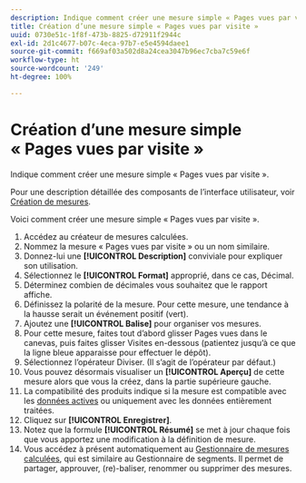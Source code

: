 ```yaml
---
description: Indique comment créer une mesure simple « Pages vues par visite ».
title: Création d’une mesure simple « Pages vues par visite »
uuid: 0730e51c-1f8f-473b-8825-d72911f2944c
exl-id: 2d1c4677-b07c-4eca-97b7-e5e4594daee1
source-git-commit: f669af03a502d8a24cea3047b96ec7cba7c59e6f
workflow-type: ht
source-wordcount: '249'
ht-degree: 100%

---
```


# Création d’une mesure simple « Pages vues par visite »

Indique comment créer une mesure simple « Pages vues par visite ».

Pour une description détaillée des composants de l’interface utilisateur, voir  [Création de mesures](/help/components/c-calcmetrics/c-workflow/cm-workflow/c-build-metrics/cm-build-metrics.md).

Voici comment créer une mesure simple « Pages vues par visite ».

1. Accédez au créateur de mesures calculées.
1. Nommez la mesure « Pages vues par visite » ou un nom similaire.
1. Donnez-lui une **[!UICONTROL Description]** conviviale pour expliquer son utilisation.
1. Sélectionnez le **[!UICONTROL Format]** approprié, dans ce cas, Décimal.
1. Déterminez combien de décimales vous souhaitez que le rapport affiche.
1. Définissez la polarité de la mesure. Pour cette mesure, une tendance à la hausse serait un événement positif (vert).
1. Ajoutez une **[!UICONTROL Balise]** pour organiser vos mesures.
1. Pour cette mesure, faites tout d’abord glisser Pages vues dans le canevas, puis faites glisser Visites en-dessous (patientez jusqu’à ce que la ligne bleue apparaisse pour effectuer le dépôt).
1. Sélectionnez l’opérateur Diviser. (Il s’agit de l’opérateur par défaut.)
1. Vous pouvez désormais visualiser un **[!UICONTROL Aperçu]** de cette mesure alors que vous la créez, dans la partie supérieure gauche.
1. La compatibilité des produits indique si la mesure est compatible avec les [données actives](https://experienceleague.adobe.com/docs/analytics/analyze/reports-analytics/current-data.html?lang=fr) ou uniquement avec les données entièrement traitées.
1. Cliquez sur **[!UICONTROL Enregistrer]**.
1. Notez que la formule **[!UICONTROL Résumé]** se met à jour chaque fois que vous apportez une modification à la définition de mesure.
1. Vous accédez à présent automatiquement au [Gestionnaire de mesures calculées](/help/components/c-calcmetrics/c-workflow/cm-workflow/cm-manager.md), qui est similaire au Gestionnaire de segments. Il permet de partager, approuver, (re)-baliser, renommer ou supprimer des mesures.
